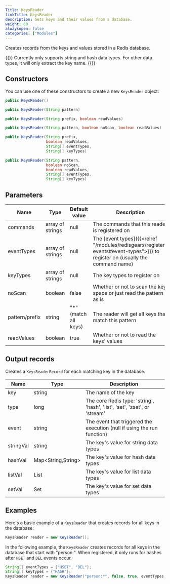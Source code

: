 ```yaml
---
Title: KeysReader
linkTitle: KeysReader
description: Gets keys and their values from a database.
weight: 60
alwaysopen: false
categories: ["Modules"]
---
```


Creates records from the keys and values stored in a Redis database.

{{<note>}}
 Currently only supports string and hash data types. For other data types, it will only extract the key name.
{{</note>}}

## Constructors

You can use one of these constructors to create a new `KeysReader` object:

```java
public KeysReader()

public KeysReader(String pattern)

public KeysReader(String prefix, boolean readValues)

public KeysReader(String pattern, boolean noScan, boolean readValues)

public KeysReader(String prefix, 
                  boolean readValues, 
                  String[] eventTypes, 
                  String[] keyTypes)

public KeysReader(String pattern, 
                  boolean noScan, 
                  boolean readValues, 
                  String[] eventTypes, 
                  String[] keyTypes)
```

## Parameters

| Name | Type | Default value | Description |
|------|------|---------------|-------------|
| commands | array of strings | null | The commands that this reader is registered on |
| eventTypes | array of strings | null | The [event types]({{<relref "/modules/redisgears/register-events#event-types">}}) to register on (usually the command name) |
| keyTypes | array of strings | null | The key types to register on |
| noScan | boolean | false | Whether or not to scan the key space or just read the pattern as is |
| pattern/prefix | string | "\*" (match all keys) | The reader will get all keys that match this pattern |
| readValues | boolean | true | Whether or not to read the keys' values |


## Output records

Creates a `KeysReaderRecord` for each matching key in the database.

| Name | Type | Description |
|------|------|-------------|
| key | string | The name of the key |
| type | long | The core Redis type: 'string', 'hash', 'list', 'set', 'zset', or 'stream' |
| event | string | The event that triggered the execution (null if using the run function) |
| stringVal | string | The key's value for string data types |
| hashVal | Map<String,String> | The key's value for hash data types |
| listVal | List<String> | The key's value for list data types |
| setVal | Set<String> | The key's value for set data types |

## Examples

Here's a basic example of a `KeysReader` that creates records for all keys in the database:

```java
KeysReader reader = new KeysReader();
```

In the following example, the `KeysReader` creates records for all keys in the database that start with "person:". When registered, it only runs for hashes after `HSET` and `DEL` events occur.

```java
String[] eventTypes = {"HSET", "DEL"};
String[] keyTypes = {"HASH"};
KeysReader reader = new KeysReader("person:*", false, true, eventTypes, keyTypes);
```
